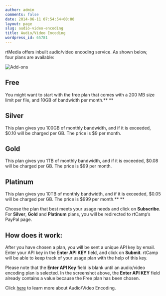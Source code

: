```yaml
---
author: admin
comments: false
date: 2014-06-11 07:54:54+00:00
layout: page
slug: audio-video-encoding
title: Audio/Video Encoding
wordpress_id: 65781
---
```


rtMedia offers inbuilt audio/video encoding service. As shown below, four plans are available:



![Add-ons ](http://docs.rtcamp.com/wp-content/uploads/2014/06/Addons-Tab.jpg)


## Free


You might want to start with the free plan that comes with a 200 MB size limit per file, and 10GB of bandwidth per month.**
**


## Silver


This plan gives you 100GB of monthly bandwidth, and if it is exceeded, $0.10 will be charged per GB. The price is $9 per month.


## Gold


This plan gives you 1TB of monthly bandwidth, and if it is exceeded, $0.08 will be charged per GB. The price is $99 per month.


## Platinum


This plan gives you 10TB of monthly bandwidth, and if it is exceeded, $0.05 will be charged per GB. The price is $999 per month.**
**

Choose the plan that best meets your usage needs and click on **Subscribe**. For **Silver**, **Gold** and **Platinum** plans, you will be redirected to rtCamp’s PayPal page.


## How does it work:


After you have chosen a plan, you will be sent a unique API key by email. Enter your API key in the E**nter API KEY** field, and click on **Submit**. rtCamp will be able to keep track of your usage plan with the help of this key.

Please note that the **Enter API Key** field is blank until an audio/video encoding plan is selected. In the screenshot above, the **Enter API KEY** field already contains a value because the Free plan has been chosen.

Click [here](https://rtcamp.com/rtmedia/addons/audio-video-encoding-service/) to learn more about Audio/Video Encoding.




